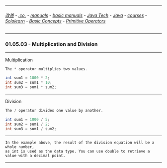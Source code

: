 
---

###### [改善](https://github.com/ttltrk/0C/blob/master/README.MD) - [.co.](https://github.com/ttltrk/PRG/blob/master/CODING.MD) - [manuals](https://github.com/ttltrk/PRG/blob/master/MAN.MD) - [basic manuals](https://github.com/ttltrk/PRG/blob/master/MANUALS.MD) - [Java Tech](https://github.com/ttltrk/PRG/blob/master/JAVA/DOC/JT/JT.MD) - [Java](https://github.com/ttltrk/PRG/blob/master/JAVA/DOC/OJM/OJM.MD) - [courses](https://github.com/ttltrk/PRG/blob/master/JAVA/DOC/CM/JT.MD) - [Sololearn](https://github.com/ttltrk/PRG/blob/master/JAVA/DOC/SL/SL.MD) - [Basic Concepts](https://github.com/ttltrk/PRG/blob/master/JAVA/DOC/SL/01/01.MD) - [Primitive Operators](https://github.com/ttltrk/PRG/blob/master/JAVA/DOC/SL/01/0105/0105.MD)

---  

### 01.05.03 - Multiplication and Division

---

Multiplication

```java
The * operator multiplies two values.

int sum1 = 1000 * 2;
int sum2 = sum1 * 10;
int sum3 = sum1 * sum2;
```

---

Division

```java
The / operator divides one value by another.

int sum1 = 1000 / 5;
int sum2 = sum1 / 2;
int sum3 = sum1 / sum2;
```
---

```
In the example above, the result of the division equation will be a whole number, 
as int is used as the data type. You can use double to retrieve a value with a decimal point.
```

---
